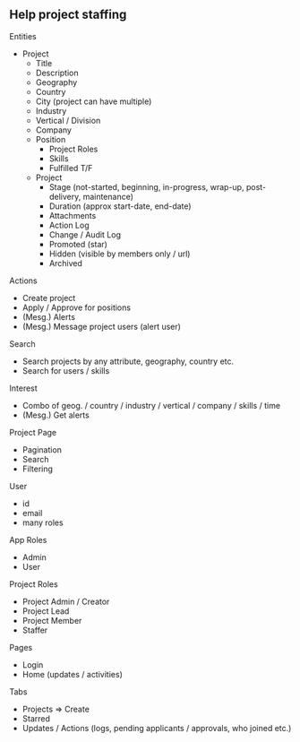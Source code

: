 ## Help project staffing

Entities

- Project
  - Title
  - Description
  - Geography
  - Country
  - City (project can have multiple)
  - Industry
  - Vertical / Division
  - Company
  - Position
    - Project Roles
    - Skills
    - Fulfilled T/F
  - Project
    - Stage (not-started, beginning, in-progress, wrap-up, post-delivery, maintenance)
    - Duration (approx start-date, end-date)
    - Attachments
    - Action Log
    - Change / Audit Log
    - Promoted (star)
    - Hidden (visible by members only / url)
    - Archived

Actions

- Create project
- Apply / Approve for positions
- (Mesg.) Alerts
- (Mesg.) Message project users (alert user)

Search

- Search projects by any attribute, geography, country etc.
- Search for users / skills

Interest

- Combo of geog. / country / industry / vertical / company / skills / time
- (Mesg.) Get alerts

Project Page

- Pagination
- Search
- Filtering

User

- id
- email
- many roles

App Roles

- Admin
- User

Project Roles

- Project Admin / Creator
- Project Lead
- Project Member
- Staffer

Pages

- Login
- Home (updates / activities)

Tabs

- Projects => Create
- Starred
- Updates / Actions (logs, pending applicants / approvals, who joined etc.)
